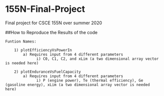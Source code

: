 # 155N-Final-Project
Final project for CSCE 155N over summer 2020 

##How to Reproduce the Results of the code
    
    Funtion Names:
    
        1) plotEfficiencyVsPowerIn
            a) Requires input from 4 different parameters
                  i) C0, C1, C2, and xLim (a two dimensional array vector is needed here)
                  
        2) plotEnduranceVsFuelCapacity
            a) Requires input from 4 different parameters
                  i) P (engine power), Te (thermal efficiency), Ge (gasoline energy), xLim (a two dimensional array vector is needed here)
                  
